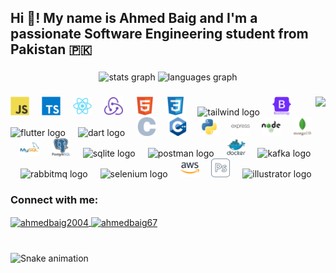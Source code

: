 <h2 align="left">Hi 👋! My name is Ahmed Baig and I'm a passionate Software Engineering student from Pakistan 🇵🇰</h2>

###

<div align="center">
  <img src="https://github-readme-stats.vercel.app/api?username=ahmedbaig2004&hide_title=false&hide_rank=false&show_icons=true&include_all_commits=true&count_private=true&disable_animations=false&theme=dracula&locale=en&hide_border=false" height="150" alt="stats graph"  />
  <img src="https://github-readme-stats.vercel.app/api/top-langs?username=ahmedbaig2004&locale=en&hide_title=false&layout=compact&card_width=320&langs_count=5&theme=dracula&hide_border=false" height="150" alt="languages graph"  />
</div>

###

<img align="right" height="150" src="https://media1.giphy.com/media/v1.Y2lkPTc5MGI3NjExdGxzbmYyaWxpbXRzZWd3NjA2andidzgybDl3eXA1dm9naWcxZzFqeSZlcD12MV9pbnRlcm5hbF9naWZfYnlfaWQmY3Q9Zw/HzPtbOKyBoBFsK4hyc/giphy.gif" />


###

###

<div align="left">
  <img src="https://raw.githubusercontent.com/devicons/devicon/master/icons/javascript/javascript-original.svg" height="30" alt="javascript logo" />
  <img width="12" />
  <img src="https://raw.githubusercontent.com/devicons/devicon/master/icons/typescript/typescript-original.svg" height="30" alt="typescript logo" />
  <img width="12" />
  <img src="https://raw.githubusercontent.com/devicons/devicon/master/icons/react/react-original.svg" height="30" alt="react logo" />
  <img width="12" />
  <img src="https://raw.githubusercontent.com/devicons/devicon/master/icons/redux/redux-original.svg" height="30" alt="redux logo" />
  <img width="12" />
  <img src="https://raw.githubusercontent.com/devicons/devicon/master/icons/html5/html5-original.svg" height="30" alt="html5 logo" />
  <img width="12" />
  <img src="https://raw.githubusercontent.com/devicons/devicon/master/icons/css3/css3-original.svg" height="30" alt="css3 logo" />
  <img width="12" />
  <img src="https://www.vectorlogo.zone/logos/tailwindcss/tailwindcss-icon.svg" height="30" alt="tailwind logo" />
  <img width="12" />
  <img src="https://raw.githubusercontent.com/devicons/devicon/master/icons/bootstrap/bootstrap-plain-wordmark.svg" height="30" alt="bootstrap logo" />
  <img width="12" />
  <img src="https://www.vectorlogo.zone/logos/flutterio/flutterio-icon.svg" height="30" alt="flutter logo" />
  <img width="12" />
  <img src="https://www.vectorlogo.zone/logos/dartlang/dartlang-icon.svg" height="30" alt="dart logo" />
  <img width="12" />
  <img src="https://raw.githubusercontent.com/devicons/devicon/master/icons/c/c-original.svg" height="30" alt="c logo" />
  <img width="12" />
  <img src="https://raw.githubusercontent.com/devicons/devicon/master/icons/cplusplus/cplusplus-original.svg" height="30" alt="cplusplus logo" />
  <img width="12" />
  <img src="https://raw.githubusercontent.com/devicons/devicon/master/icons/python/python-original.svg" height="30" alt="python logo" />
  <img width="12" />
  <img src="https://raw.githubusercontent.com/devicons/devicon/master/icons/express/express-original-wordmark.svg" height="30" alt="express logo" />
  <img width="12" />
  <img src="https://raw.githubusercontent.com/devicons/devicon/master/icons/nodejs/nodejs-original-wordmark.svg" height="30" alt="nodejs logo" />
  <img width="12" />
  <img src="https://raw.githubusercontent.com/devicons/devicon/master/icons/mongodb/mongodb-original-wordmark.svg" height="30" alt="mongodb logo" />
  <img width="12" />
  <img src="https://raw.githubusercontent.com/devicons/devicon/master/icons/mysql/mysql-original-wordmark.svg" height="30" alt="mysql logo" />
  <img width="12" />
  <img src="https://raw.githubusercontent.com/devicons/devicon/master/icons/postgresql/postgresql-original-wordmark.svg" height="30" alt="postgresql logo" />
  <img width="12" />
  <img src="https://www.vectorlogo.zone/logos/sqlite/sqlite-icon.svg" height="30" alt="sqlite logo" />
  <img width="12" />
  <img src="https://www.vectorlogo.zone/logos/getpostman/getpostman-icon.svg" height="30" alt="postman logo" />
  <img width="12" />
  <img src="https://raw.githubusercontent.com/devicons/devicon/master/icons/docker/docker-original-wordmark.svg" height="30" alt="docker logo" />
  <img width="12" />
  <img src="https://www.vectorlogo.zone/logos/apache_kafka/apache_kafka-icon.svg" height="30" alt="kafka logo" />
  <img width="12" />
  <img src="https://www.vectorlogo.zone/logos/rabbitmq/rabbitmq-icon.svg" height="30" alt="rabbitmq logo" />
  <img width="12" />
  <img src="https://raw.githubusercontent.com/detain/svg-logos/780f25886640cef088af994181646db2f6b1a3f8/svg/selenium-logo.svg" height="30" alt="selenium logo" />
  <img width="12" />
  <img src="https://raw.githubusercontent.com/devicons/devicon/master/icons/amazonwebservices/amazonwebservices-original-wordmark.svg" height="30" alt="aws logo" />
  <img width="12" />
  <img src="https://raw.githubusercontent.com/devicons/devicon/master/icons/photoshop/photoshop-line.svg" height="30" alt="photoshop logo" />
  <img width="12" />
  <img src="https://www.vectorlogo.zone/logos/adobe_illustrator/adobe_illustrator-icon.svg" height="30" alt="illustrator logo" />
</div>


###

<h3 align="left">Connect with me:</h3>
<p align="left">
  <a href="https://linkedin.com/in/ahmedbaig2004" target="_blank" rel="noreferrer">
    <img align="center" src="https://raw.githubusercontent.com/rahuldkjain/github-profile-readme-generator/master/src/images/icons/Social/linked-in-alt.svg" alt="ahmedbaig2004" height="30" width="40" />
  </a>
  <a href="https://www.leetcode.com/ahmedbaig67" target="_blank" rel="noreferrer">
    <img align="center" src="https://raw.githubusercontent.com/rahuldkjain/github-profile-readme-generator/master/src/images/icons/Social/leet-code.svg" alt="ahmedbaig67" height="30" width="40" />
  </a>
</p>

###

<br clear="both">

<img src="https://raw.githubusercontent.com/ahmedbaig-dev/ahmedbaig-dev/output/snake.svg" alt="Snake animation" />
